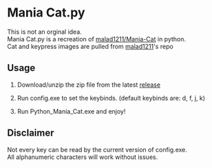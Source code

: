 # Mania Cat.py
This is not an orginal idea.\
Mania Cat.py is a recreation of [malad1211/Mania-Cat](https://github.com/malad1211/Mania-Cat) in python.\
Cat and keypress images are pulled from [malad1211](https://github.com/malad1211)'s repo


## Usage
1. Download/unzip the zip file from the latest [release](https://github.com/LiskIsBest/Mania-Cat-Py/releases/tag/Latest)

2. Run config.exe to set the keybinds. (default keybinds are: d, f, j, k)

3. Run Python_Mania_Cat.exe and enjoy!

## Disclaimer
Not every key can be read by the current version of config.exe.\
All alphanumeric characters will work without issues.
